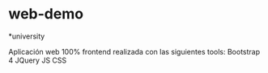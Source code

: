 # web-demo

*university

Aplicación web 100% frontend realizada con las siguientes tools:
Bootstrap 4
JQuery
JS
CSS
